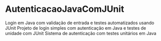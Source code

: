 # AutenticacaoJavaComJUnit
Login em Java com validação de entrada e testes automatizados usando JUnit  Projeto de login simples com autenticação em Java e testes de unidade com JUnit  Sistema de autenticação com testes unitários em Java
